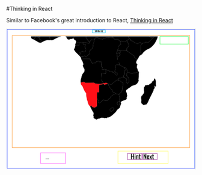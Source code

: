#Thinking in React

Similar to Facebook's great introduction to React, [Thinking in React](https://facebook.github.io/react/docs/thinking-in-react.html)

![alt tag](public/img/mockup.png)
